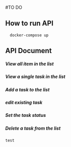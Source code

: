 #TO DO

## How to run API

```
  docker-compose up
```

## API Document

##### View all item in the list

##### View a single task in the list
##### Add a task to the list
##### edit existing task
##### Set the task status
##### Delete a task from the list

`test`